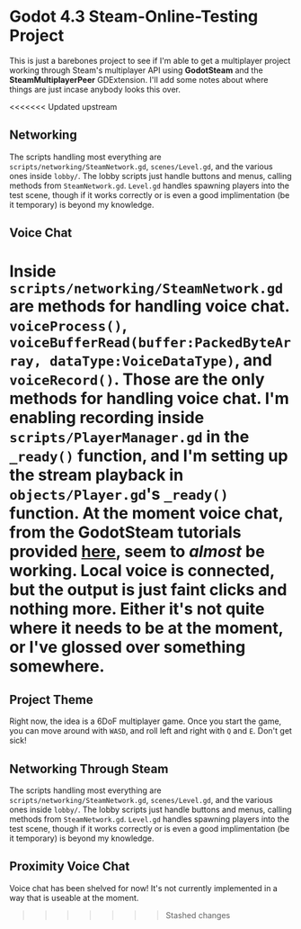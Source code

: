 # Godot 4.3 Steam-Online-Testing Project
This is just a barebones project to see if I'm able to get a multiplayer project working through Steam's multiplayer API using **GodotSteam** and the **SteamMultiplayerPeer** GDExtension. I'll add some notes about where things are just incase anybody looks this over.

<<<<<<< Updated upstream
## Networking
The scripts handling most everything are `scripts/networking/SteamNetwork.gd`, `scenes/Level.gd`, and the various ones inside `lobby/`. The lobby scripts just handle buttons and menus, calling methods from `SteamNetwork.gd`. `Level.gd` handles spawning players into the test scene, though if it works correctly or is even a good implimentation (be it temporary) is beyond my knowledge.

## Voice Chat
Inside `scripts/networking/SteamNetwork.gd` are methods for handling voice chat. `voiceProcess()`, `voiceBufferRead(buffer:PackedByteArray, dataType:VoiceDataType)`, and `voiceRecord()`. Those are the only methods for handling voice chat. I'm enabling recording inside `scripts/PlayerManager.gd` in the `_ready()` function, and I'm setting up the stream playback in `objects/Player.gd`'s `_ready()` function.
At the moment voice chat, from the **GodotSteam** tutorials provided [here](https://godotsteam.com/tutorials/voice/), seem to *almost* be working. Local voice is connected, but the output is just faint clicks and nothing more. Either it's not quite where it needs to be at the moment, or I've glossed over something somewhere.
=======
## Project Theme
Right now, the idea is a 6DoF multiplayer game. Once you start the game, you can move around with `WASD`, and roll left and right with `Q` and `E`. Don't get sick!

## Networking Through Steam
The scripts handling most everything are `scripts/networking/SteamNetwork.gd`, `scenes/Level.gd`, and the various ones inside `lobby/`. The lobby scripts just handle buttons and menus, calling methods from `SteamNetwork.gd`. `Level.gd` handles spawning players into the test scene, though if it works correctly or is even a good implimentation (be it temporary) is beyond my knowledge.

## Proximity Voice Chat
Voice chat has been shelved for now! It's not currently implemented in a way that is useable at the moment.
>>>>>>> Stashed changes
